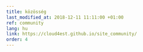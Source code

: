 ```yaml
---
title: közösség
last_modified_at: 2018-12-11 11:11:00 +01:00
ref: community
lang: hu
link: https://cloud4est.github.io/site_community/
order: 4
---
```

